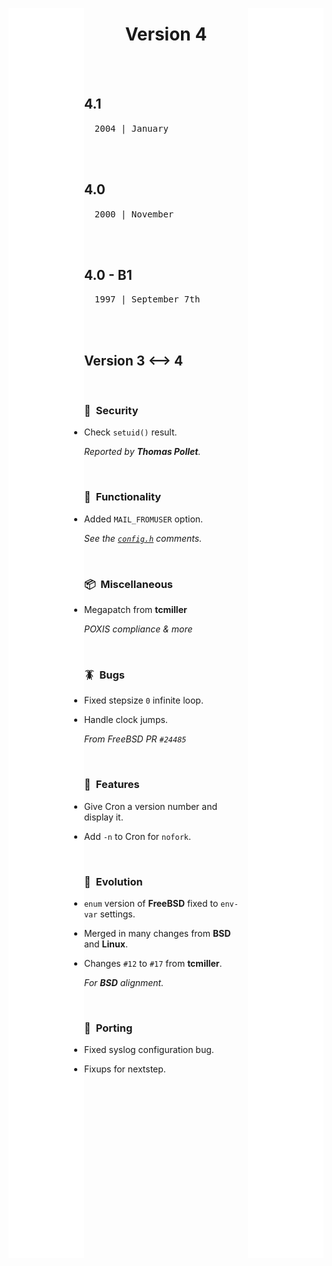 
[<img height = 2000 width = 24% align = left  src = '../../Resources/Space.svg' >][#]
[<img height = 2000 width = 24% align = right src = '../../Resources/Space.svg' >][#]

<div align = center>

# Version 4

</div>
    
<br>
<br>
    
<div align = left>

## 4.1
<kbd>  2004 | January  </kbd>

<br>
<br>

## 4.0
<kbd>  2000 | November  </kbd>

<br>
<br>

## 4.0 - B1
<kbd>  1997 | September 7th  </kbd>

<br>
<br>

## Version 3 ⟷ 4

<br>

### 🚨  Security

-   Check `setuid()` result.
    
    *Reported by **Thomas Pollet**.*
    
<br>

### 🧰  Functionality

-   Added `MAIL_FROMUSER` option.

    *See the [`config.h`] comments.*

<br>

### 📦  Miscellaneous 

-   Megapatch from **tcmiller**

    *POXIS compliance & more*

<br>

### 🪳  Bugs

-	Fixed stepsize `0` infinite loop.

-   Handle clock jumps.  

    *From FreeBSD PR `#24485`*

<br>

### 🎁  Features

-   Give Cron a version number and display it.

-   Add `-n` to Cron for `nofork`.

<br>

### 🔬  Evolution

-   `enum` version of **FreeBSD** fixed to `env-var` settings.

-	Merged in many changes from **BSD** and **Linux**.

-	Changes `#12` to `#17` from **tcmiller**.
    
    *For **BSD** alignment.*


<br>

### 💾  Porting
    
-   Fixed syslog configuration bug.

-   Fixups for nextstep.

</div>

<br>


<!----------------------------------------------------------------------------->

[`config.h`]: ../../config.h
[#]: #

